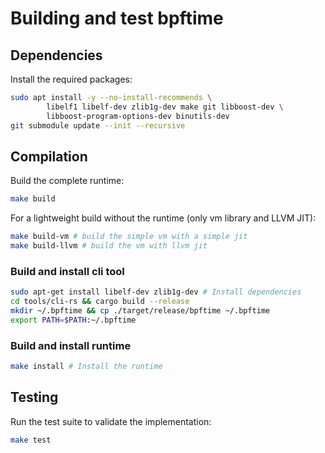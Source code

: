 
# Building and test bpftime

## Dependencies

Install the required packages:

```bash
sudo apt install -y --no-install-recommends \
        libelf1 libelf-dev zlib1g-dev make git libboost-dev \
        libboost-program-options-dev binutils-dev
git submodule update --init --recursive
```

## Compilation

Build the complete runtime:

```bash
make build
```

For a lightweight build without the runtime (only vm library and LLVM JIT):

```bash
make build-vm # build the simple vm with a simple jit
make build-llvm # build the vm with llvm jit
```

### Build and install cli tool

```bash
sudo apt-get install libelf-dev zlib1g-dev # Install dependencies
cd tools/cli-rs && cargo build --release
mkdir ~/.bpftime && cp ./target/release/bpftime ~/.bpftime
export PATH=$PATH:~/.bpftime
```

### Build and install runtime

```bash
make install # Install the runtime
```

## Testing

Run the test suite to validate the implementation:

```bash
make test
```
